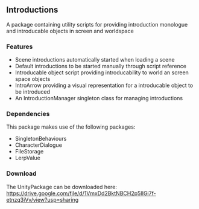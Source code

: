 ## Introductions

A package containing utility scripts for providing introduction monologue and introducable objects in screen and worldspace

### Features

- Scene introductions automatically started when loading a scene
- Default introductions to be started manually through script reference
- Introducable object script providing introducability to world an screen space objects
- IntroArrow providing a visual representation for a introducable object to be introduced
- An IntroductionManager singleton class for managing introductions

### Dependencies
This package makes use of the following packages:

- SingletonBehaviours
- CharacterDialogue
- FileStorage
- LerpValue

### Download

The UnityPackage can be downloaded here: https://drive.google.com/file/d/1VmxDd2BktNBCH2p5IIGi7f-etnzq3iVv/view?usp=sharing
